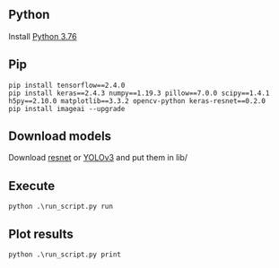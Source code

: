 ## Python
Install [Python 3.76](https://www.python.org/downloads/release/python-376/)

## Pip
```
pip install tensorflow==2.4.0
pip install keras==2.4.3 numpy==1.19.3 pillow==7.0.0 scipy==1.4.1 h5py==2.10.0 matplotlib==3.3.2 opencv-python keras-resnet==0.2.0
pip install imageai --upgrade
```

## Download models
Download [resnet](https://github.com/OlafenwaMoses/ImageAI/releases/download/essentials-v5/resnet50_coco_best_v2.1.0.h5/) or [YOLOv3](https://github.com/OlafenwaMoses/ImageAI/releases/download/1.0/yolo.h5/) and put them in lib/

## Execute
```
python .\run_script.py run
```

## Plot results
```
python .\run_script.py print
```